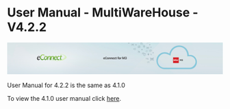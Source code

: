 User Manual - MultiWareHouse - V4.2.2
=====================================

![econnect_banner](../media/b74af4ae6e7208b3193b8a099a65b0f5.jpg)


User Manual for 4.2.2 is the same as 4.1.0

To view the 4.1.0 user manual click [here](../4.1.0/usermanual-multiwarehouse.md).
